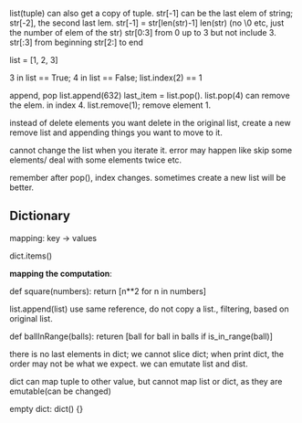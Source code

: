 list(tuple) can also get a copy of tuple.
str[-1] can be the last elem of string; str[-2], the second last lem.
str[-1] = str[len(str)-1]
len(str) (no \0 etc, just the number of elem of the str)
str[0:3] from 0 up to 3 but not include 3.
str[:3] from beginning
str[2:] to end



list = [1, 2, 3]

3 in list == True;
4 in list == False;
list.index(2) == 1

append, pop
list.append(632)
last_item = list.pop().
list.pop(4) can remove the elem. in index 4.
list.remove(1); remove element 1.


instead of delete elements you want delete in the original list, create a new remove list and appending things you want to move to it.


cannot change the list when you iterate it. error may happen like skip some elements/ deal with some elements twice etc.

remember after pop(), index changes. sometimes create a new list will be better.

## Dictionary

mapping: key -> values

dict.items()

**mapping the computation**:


def square(numbers):
    return [n**2 for n in numbers]


list.append(list) use same reference, do not copy a list., filtering, based on original list.


def ballInRange(balls):
    returen [ball for ball in balls if is_in_range(ball)]


there is no last elements in dict; we cannot slice dict; when print dict, the order may not be what we expect. we can emutate list and dist.

dict can map tuple to other value, but cannot map list or dict, as they are emutable(can be changed)

empty dict:
dict()
{}